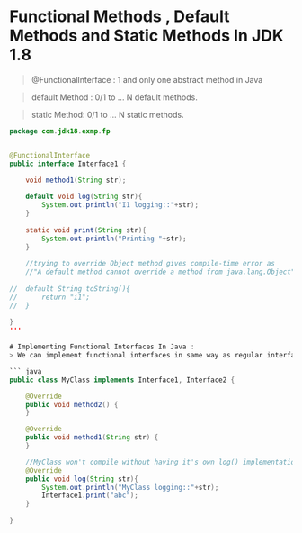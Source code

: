 # Functional Methods , Default Methods and Static Methods In JDK 1.8 
> @FunctionalInterface : 1 and only one abstract method in Java

> default Method : 0/1 to ... N default methods.

> static Method: 0/1 to ... N static methods.


``` java 
package com.jdk18.exmp.fp


@FunctionalInterface
public interface Interface1 {

	void method1(String str);
	
	default void log(String str){
		System.out.println("I1 logging::"+str);
	}
	
	static void print(String str){
		System.out.println("Printing "+str);
	}
	
	//trying to override Object method gives compile-time error as
	//"A default method cannot override a method from java.lang.Object"
	
//	default String toString(){
//		return "i1";
//	}
	
}
'''

# Implementing Functional Interfaces In Java :
> We can implement functional interfaces in same way as regular interfaces by implementing it in subclasses.

``` java
public class MyClass implements Interface1, Interface2 {

	@Override
	public void method2() {
	}

	@Override
	public void method1(String str) {
	}

	//MyClass won't compile without having it's own log() implementation
	@Override
	public void log(String str){
		System.out.println("MyClass logging::"+str);
		Interface1.print("abc");
	}
	
}
```
